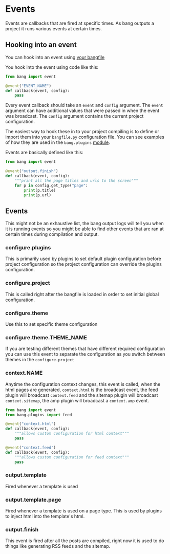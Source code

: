 # Events

Events are callbacks that are fired at specific times. As bang outputs a project it runs various events at certain times.


## Hooking into an event

You can hook into an event using [your bangfile](https://github.com/Jaymon/bang/blob/master/docs/CONFIGURATION.md)

You hook into the event using code like this:

```python
from bang import event

@event("EVENT_NAME")
def callback(event, config):
    pass
```

Every event callback should take an `event` and `config` argument. The `event` argument can have additional values that were passed in when the event was broadcast. The `config` argument contains the current project configuration.

The easiest way to hook these in to your project compiling is to define or import them into your `bangfile.py` configuration file. You can see examples of how they are used in the `bang.plugins` [module](https://github.com/Jaymon/bang/tree/master/bang/plugins).

Events are basically defined like this:

```python
from bang import event

@event("output.finish")
def callback(event, config):
    """print all the page titles and urls to the screen"""
    for p in config.get_type("page":
        print(p.title)
        print(p.url)
```


## Events

This might not be an exhaustive list, the bang output logs will tell you when it is running events so you might be able to find other events that are ran at certain times during compilation and output.


### configure.plugins

This is primarily used by plugins to set default plugin configuration before project configuration so the project configuration can override the plugins configuration.


### configure.project

This is called right after the bangfile is loaded in order to set initial global configuration.


### configure.theme

Use this to set specific theme configuration


### configure.theme.THEME_NAME

If you are testing different themes that have different required configuration you can use this event to separate the configuration as you switch between themes in the `configure.project`


### context.NAME

Anytime the configuration context changes, this event is called, when the html pages are generated, `context.html` is the broadcast event, the feed plugin will broadcast `context.feed` and the sitemap plugin will broadcast `context.sitemap`, the amp plugin will broadcast a `context.amp` event.

```python
from bang import event
from bang.plugins import feed

@event("context.html")
def callback(event, config):
    """allows custom configuration for html context"""
    pass

@event("context.feed")
def callback(event, config):
    """allows custom configuration for feed context"""
    pass
```


### output.template

Fired whenever a template is used


### output.template.page

Fired whenever a template is used on a page type. This is used by plugins to inject html into the template's html.


### output.finish

This event is fired after all the posts are compiled, right now it is used to do things like generating RSS feeds and the sitemap.





